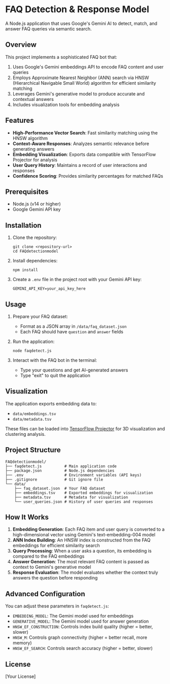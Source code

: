 # FAQ Detection & Response Model

A Node.js application that uses Google's Gemini AI to detect, match, and answer FAQ queries via semantic search.

## Overview

This project implements a sophisticated FAQ bot that:
1. Uses Google's Gemini embeddings API to encode FAQ content and user queries
2. Employs Approximate Nearest Neighbor (ANN) search via HNSW (Hierarchical Navigable Small World) algorithm for efficient similarity matching
3. Leverages Gemini's generative model to produce accurate and contextual answers
4. Includes visualization tools for embedding analysis

## Features

- **High-Performance Vector Search**: Fast similarity matching using the HNSW algorithm
- **Context-Aware Responses**: Analyzes semantic relevance before generating answers
- **Embedding Visualization**: Exports data compatible with TensorFlow Projector for analysis
- **User Query History**: Maintains a record of user interactions and responses
- **Confidence Scoring**: Provides similarity percentages for matched FAQs

## Prerequisites

- Node.js (v14 or higher)
- Google Gemini API key

## Installation

1. Clone the repository:
   ```
   git clone <repository-url>
   cd FAQdetectionmodel
   ```

2. Install dependencies:
   ```
   npm install
   ```

3. Create a `.env` file in the project root with your Gemini API key:
   ```
   GEMINI_API_KEY=your_api_key_here
   ```

## Usage

1. Prepare your FAQ dataset:
   - Format as a JSON array in `/data/faq_dataset.json`
   - Each FAQ should have `question` and `answer` fields

2. Run the application:
   ```
   node faqdetect.js
   ```

3. Interact with the FAQ bot in the terminal:
   - Type your questions and get AI-generated answers
   - Type "exit" to quit the application

## Visualization

The application exports embedding data to:
- `data/embeddings.tsv`
- `data/metadata.tsv`

These files can be loaded into [TensorFlow Projector](https://projector.tensorflow.org/) for 3D visualization and clustering analysis.

## Project Structure

```
FAQdetectionmodel/
├── faqdetect.js          # Main application code
├── package.json          # Node.js dependencies
├── .env                  # Environment variables (API keys)
├── .gitignore            # Git ignore file
└── data/
    ├── faq_dataset.json  # Your FAQ dataset
    ├── embeddings.tsv    # Exported embeddings for visualization
    ├── metadata.tsv      # Metadata for visualization
    └── user_queries.json # History of user queries and responses
```

## How It Works

1. **Embedding Generation**: Each FAQ item and user query is converted to a high-dimensional vector using Gemini's text-embedding-004 model
2. **ANN Index Building**: An HNSW index is constructed from the FAQ embeddings for efficient similarity search
3. **Query Processing**: When a user asks a question, its embedding is compared to the FAQ embeddings
4. **Answer Generation**: The most relevant FAQ content is passed as context to Gemini's generative model
5. **Response Evaluation**: The model evaluates whether the context truly answers the question before responding

## Advanced Configuration

You can adjust these parameters in `faqdetect.js`:
- `EMBEDDING_MODEL`: The Gemini model used for embeddings
- `GENERATIVE_MODEL`: The Gemini model used for answer generation
- `HNSW_EF_CONSTRUCTION`: Controls index build quality (higher = better, slower)
- `HNSW_M`: Controls graph connectivity (higher = better recall, more memory)
- `HNSW_EF_SEARCH`: Controls search accuracy (higher = better, slower)

## License

[Your License]
